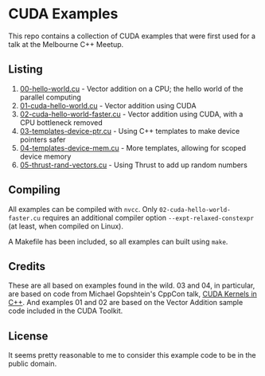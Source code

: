 # CUDA Examples

This repo contains a collection of CUDA examples that were first used for a talk at the Melbourne C++ Meetup.

## Listing

1. [00-hello-world.cu](00-hello-world.cu) - Vector addition on a CPU; the hello world of the parallel computing
2. [01-cuda-hello-world.cu](01-cuda-hello-world.cu) - Vector addition using CUDA
3. [02-cuda-hello-world-faster.cu](02-cuda-hello-world-faster.cu) - Vector addition using CUDA, with a CPU bottleneck removed
4. [03-templates-device-ptr.cu](03-templates-device-ptr.cu) - Using C++ templates to make device pointers safer
5. [04-templates-device-mem.cu](04-templates-device-mem.cu) - More templates, allowing for scoped device memory
6. [05-thrust-rand-vectors.cu](05-thrust-rand-vectors.cu) - Using Thrust to add up random numbers

## Compiling

All examples can be compiled with `nvcc`. Only `02-cuda-hello-world-faster.cu` requires an additional compiler option `--expt-relaxed-constexpr` (at least, when compiled on Linux).

A Makefile has been included, so all examples can built using `make`.

## Credits

These are all based on examples found in the wild. 03 and 04, in particular, are based on code from Michael Gopshtein's CppCon talk, [CUDA Kernels in C++](https://www.youtube.com/watch?v=HIJTRrm9nzY). And examples 01 and 02 are based on the Vector Addition sample code included in the CUDA Toolkit.

## License

It seems pretty reasonable to me to consider this example code to be in the public domain.
